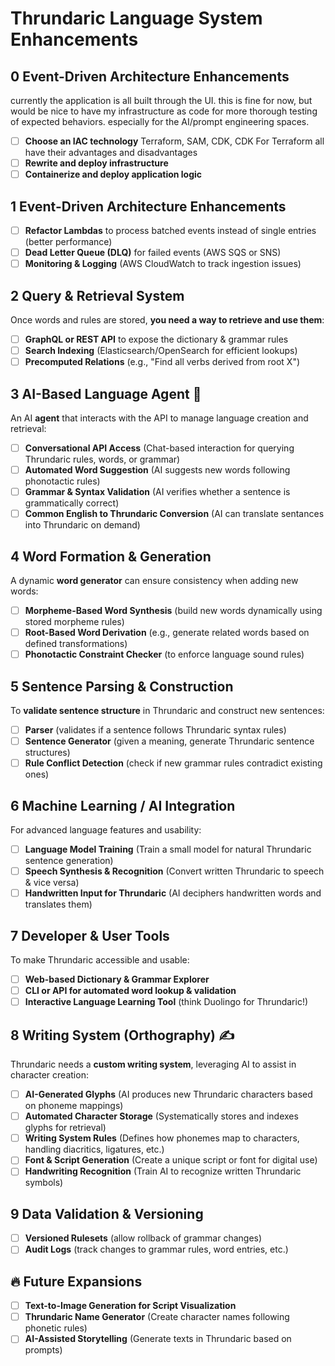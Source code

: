 # Thrundaric Language System Enhancements

## 0 Event-Driven Architecture Enhancements  
currently the application is all built through the UI. this is fine for now, but would be nice to have my infrastructure as code for more thorough testing of expected behaviors. especially for the AI/prompt engineering spaces.
- [ ] **Choose an IAC technology** Terraform, SAM, CDK, CDK For Terraform all have their advantages and disadvantages  
- [ ] **Rewrite and deploy infrastructure** 
- [ ] **Containerize and deploy application logic**

## 1 Event-Driven Architecture Enhancements  
- [ ] **Refactor Lambdas** to process batched events instead of single entries (better performance)  
- [ ] **Dead Letter Queue (DLQ)** for failed events (AWS SQS or SNS)  
- [ ] **Monitoring & Logging** (AWS CloudWatch to track ingestion issues)  

## 2 Query & Retrieval System  
Once words and rules are stored, **you need a way to retrieve and use them**:  
- [ ] **GraphQL or REST API** to expose the dictionary & grammar rules  
- [ ] **Search Indexing** (Elasticsearch/OpenSearch for efficient lookups)  
- [ ] **Precomputed Relations** (e.g., "Find all verbs derived from root X")  

## 3 AI-Based Language Agent 🤖  
An AI **agent** that interacts with the API to manage language creation and retrieval:  
- [ ] **Conversational API Access** (Chat-based interaction for querying Thrundaric rules, words, or grammar)  
- [ ] **Automated Word Suggestion** (AI suggests new words following phonotactic rules)  
- [ ] **Grammar & Syntax Validation** (AI verifies whether a sentence is grammatically correct)
- [ ] **Common English to Thrundaric Conversion** (AI can translate sentances into Thrundaric on demand)

## 4 Word Formation & Generation  
A dynamic **word generator** can ensure consistency when adding new words:  
- [ ] **Morpheme-Based Word Synthesis** (build new words dynamically using stored morpheme rules)  
- [ ] **Root-Based Word Derivation** (e.g., generate related words based on defined transformations)  
- [ ] **Phonotactic Constraint Checker** (to enforce language sound rules)  

## 5 Sentence Parsing & Construction  
To **validate sentence structure** in Thrundaric and construct new sentences:  
- [ ] **Parser** (validates if a sentence follows Thrundaric syntax rules)  
- [ ] **Sentence Generator** (given a meaning, generate Thrundaric sentence structures)  
- [ ] **Rule Conflict Detection** (check if new grammar rules contradict existing ones)  

## 6 Machine Learning / AI Integration  
For advanced language features and usability:  
- [ ] **Language Model Training** (Train a small model for natural Thrundaric sentence generation)  
- [ ] **Speech Synthesis & Recognition** (Convert written Thrundaric to speech & vice versa)  
- [ ] **Handwritten Input for Thrundaric** (AI deciphers handwritten words and translates them)  

## 7 Developer & User Tools  
To make Thrundaric accessible and usable:  
- [ ] **Web-based Dictionary & Grammar Explorer**  
- [ ] **CLI or API for automated word lookup & validation**  
- [ ] **Interactive Language Learning Tool** (think Duolingo for Thrundaric!)  

## 8 Writing System (Orthography) ✍️  
Thrundaric needs a **custom writing system**, leveraging AI to assist in character creation:  
- [ ] **AI-Generated Glyphs** (AI produces new Thrundaric characters based on phoneme mappings)  
- [ ] **Automated Character Storage** (Systematically stores and indexes glyphs for retrieval)  
- [ ] **Writing System Rules** (Defines how phonemes map to characters, handling diacritics, ligatures, etc.)  
- [ ] **Font & Script Generation** (Create a unique script or font for digital use)  
- [ ] **Handwriting Recognition** (Train AI to recognize written Thrundaric symbols)

## 9 Data Validation & Versioning  
- [ ] **Versioned Rulesets** (allow rollback of grammar changes)  
- [ ] **Audit Logs** (track changes to grammar rules, word entries, etc.)  

## 🔥 Future Expansions  
- [ ] **Text-to-Image Generation for Script Visualization**  
- [ ] **Thrundaric Name Generator** (Create character names following phonetic rules)  
- [ ] **AI-Assisted Storytelling** (Generate texts in Thrundaric based on prompts)  
